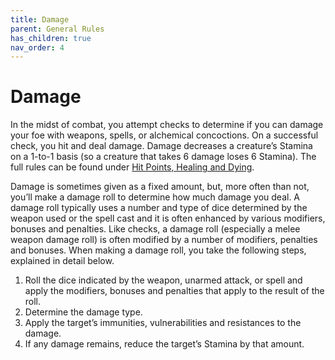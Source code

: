 ```yaml
---
title: Damage
parent: General Rules
has_children: true
nav_order: 4
---
```


# Damage
In the midst of combat, you attempt checks to determine if you can damage your foe with weapons, spells, or alchemical concoctions. On a successful check, you hit and deal damage. Damage decreases a creature’s Stamina on a 1-to-1 basis (so a creature that takes 6 damage loses 6 Stamina). The full rules can be found under [Hit Points, Healing and Dying]().

Damage is sometimes given as a fixed amount, but, more often than not, you’ll make a damage roll to determine how much damage you deal. A damage roll typically uses a number and type of dice determined by the weapon used or the spell cast and it is often enhanced by various modifiers, bonuses and penalties. Like checks, a damage roll (especially a melee weapon damage roll) is often modified by a number of modifiers, penalties and bonuses. When making a damage roll, you take the following steps, explained in detail below.
1. Roll the dice indicated by the weapon, unarmed attack, or spell and apply the modifiers, bonuses and penalties that apply to the result of the roll.
2. Determine the damage type.
3. Apply the target’s immunities, vulnerabilities and resistances to the damage.
4. If any damage remains, reduce the target’s Stamina by that amount.
